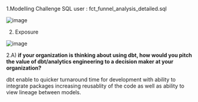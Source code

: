 1.Modelling Challenge 
SQL user : fct_funnel_analysis_detailed.sql

![image](https://user-images.githubusercontent.com/22128038/145730670-cf66c70e-850d-4511-bad1-053aea741f33.png)

2) Exposure 

![image](https://user-images.githubusercontent.com/22128038/145730935-8b92bd7b-ca0d-4474-b4fa-c8d00d3f5f66.png)


2.A) 
**if your organization is thinking about using dbt, how would you pitch the value of dbt/analytics engineering to a decision maker at your organization?**

dbt enable to quicker turnaround time for development with ability to integrate packages increasing reusablity of the code as well as ability to view lineage between models.
